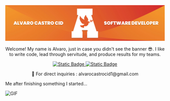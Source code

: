 <img src="images/alvaro-castro-cid-banner.jpeg" style="max-width: 100%;">
<p align="center"> 
    <p align="center">
        Welcome! My name is Alvaro, just in case you didn't see the banner 😎. I like to write code, lead through servitude, and produce results for my teams.
    </p>
    <div align="center">
        <a href="https://www.linkedin.com/in/alvaro-castro-cid-1160081a5/">
            <img alt="Static Badge" src="https://img.shields.io/badge/connect_with_me-blue?style=for-the-badge&logo=linkedIn&link=https%3A%2F%2Fwww.linkedin.com%2Fin%2Falvaro-castro-cid-1160081a5%2F">
        </a>
        <a href="">
            <img alt="Static Badge" src="https://img.shields.io/badge/checkout_my_work-orange?style=for-the-badge&link=https%3A%2F%2Fwww.castroportfolio.com%2Fhome.html">
        </a>
    </div>
    <p align="center">🤝 For direct inquiries : alvarocastrocid1@gmail.com </p>
</p>

Me after finishing something I started...

![GIF](images/giphy.gif)
